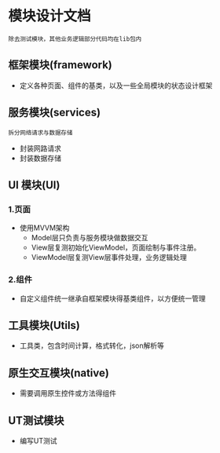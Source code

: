 # 模块设计文档
`除去测试模块，其他业务逻辑部分代码均在lib包内`
## 框架模块(framework)
- 定义各种页面、组件的基类，以及一些全局模块的状态设计框架

## 服务模块(services)
`拆分网络请求与数据存储`
- 封装网路请求
- 封装数据存储

## UI 模块(UI)
### 1.页面
- 使用MVVM架构
    - Model层只负责与服务模块做数据交互
    - View层复测初始化ViewModel，页面绘制与事件注册。
    - ViewModel层复测View层事件处理，业务逻辑处理

### 2.组件
- 自定义组件统一继承自框架模块得基类组件，以方便统一管理

## 工具模块(Utils)
- 工具类，包含时间计算，格式转化，json解析等

## 原生交互模块(native)
- 需要调用原生控件或方法得组件

## UT测试模块
- 编写UT测试